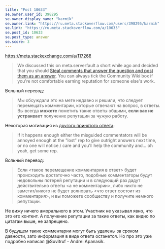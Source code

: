 ```yaml
---
title: "Post 10633"
se.owner.user_id: 398295
se.owner.display_name: "karmik"
se.owner.link: "https://ru.meta.stackoverflow.com/users/398295/karmik"
se.link: "https://ru.meta.stackoverflow.com/a/10633"
se.post_id: 10633
se.post_type: answer
se.score: 3
---
```

<p><a href="https://meta.stackexchange.com/a/117268">https://meta.stackexchange.com/a/117268</a></p>
<blockquote>
<p>We discussed this on meta.serverfault a short while ago and decided
that you should <a href="https://meta.serverfault.com/a/1931">Steal comments that answer the question and post them
as an answer</a>. You can always tick the Community Wiki box if you're not
comfortable earning reputation for someone else's work.</p>
</blockquote>
<p>Вольный перевод:</p>
<blockquote>
<p>Мы обсуждали это на мете недавно и решили, что следует перемещать
комментарии, которые отвечают на вопрос, в ответы. Вы всегда
<strong>можете</strong> пометить такие ответы общими, <strong>если вас не устраивает</strong> получение репутации за чужую работу.</p>
</blockquote>
<p>Некоторая мотивация из <a href="https://meta.serverfault.com/a/1931">другого принятого ответа</a>:</p>
<blockquote>
<p>If it happens enough either the misguided commentators will be annoyed
enough at the &quot;lost&quot; rep to give outright answers next time, or no one
will notice / care and you'll help the community and... oh yeah, get
some rep.</p>
</blockquote>
<p>Вольный перевод:</p>
<blockquote>
<p>Если &lt;такое перемещение комментария в ответ&gt; будет происходить
достаточно часто, подобные комментаторы будут недовольны потерей
репутации и в следующий раз дадут действительно ответы &lt;а не
комментарии&gt;, либо никто не заметит/никого не будет волновать
&lt;что ответ состоит из комментария&gt;, и вы поможете сообществу и получите
немного репутации.</p>
</blockquote>
<p>Не вижу ничего аморального в этом. Участник не указывал явно, что это его контент. А получение репутации за такие ответы, как видно по цитатам выше, не запрещено.</p>
<p>В будущем такие комментарии могут быть удалены за сроком давности, зато информация в виде ответа останется. Но про это уже подробно написал @Suvitruf - Andrei Apanasik.</p>
